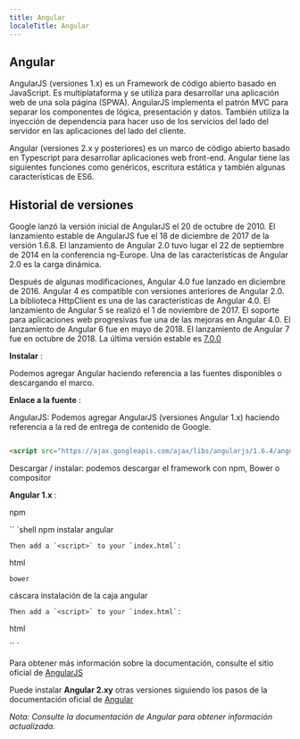 ```yaml
---
title: Angular
localeTitle: Angular
---
```

## Angular

AngularJS (versiones 1.x) es un Framework de código abierto basado en JavaScript. Es multiplataforma y se utiliza para desarrollar una aplicación web de una sola página (SPWA). AngularJS implementa el patrón MVC para separar los componentes de lógica, presentación y datos. También utiliza la inyección de dependencia para hacer uso de los servicios del lado del servidor en las aplicaciones del lado del cliente.

Angular (versiones 2.x y posteriores) es un marco de código abierto basado en Typescript para desarrollar aplicaciones web front-end. Angular tiene las siguientes funciones como genéricos, escritura estática y también algunas características de ES6.

## Historial de versiones

Google lanzó la versión inicial de AngularJS el 20 de octubre de 2010. El lanzamiento estable de AngularJS fue el 18 de diciembre de 2017 de la versión 1.6.8. El lanzamiento de Angular 2.0 tuvo lugar el 22 de septiembre de 2014 en la conferencia ng-Europe. Una de las características de Angular 2.0 es la carga dinámica.

Después de algunas modificaciones, Angular 4.0 fue lanzado en diciembre de 2016. Angular 4 es compatible con versiones anteriores de Angular 2.0. La biblioteca HttpClient es una de las características de Angular 4.0. El lanzamiento de Angular 5 se realizó el 1 de noviembre de 2017. El soporte para aplicaciones web progresivas fue una de las mejoras en Angular 4.0. El lanzamiento de Angular 6 fue en mayo de 2018. El lanzamiento de Angular 7 fue en octubre de 2018. La última versión estable es [7.0.0](https://blog.angular.io/version-7-of-angular-cli-prompts-virtual-scroll-drag-and-drop-and-more-c594e22e7b8c)

**Instalar** :

Podemos agregar Angular haciendo referencia a las fuentes disponibles o descargando el marco.

**Enlace a la fuente** :

AngularJS: Podemos agregar AngularJS (versiones Angular 1.x) haciendo referencia a la red de entrega de contenido de Google.

```html

<script src="https://ajax.googleapis.com/ajax/libs/angularjs/1.6.4/angular.min.js"></script> 
```

Descargar / instalar: podemos descargar el framework con npm, Bower o compositor

**Angular 1.x** :

npm

\`\` \`shell npm instalar angular
```
Then add a `<script>` to your `index.html`: 
```

html
```
bower 
```

cáscara instalación de la caja angular
```
Then add a `<script>` to your `index.html`: 
```

html

\`\` \`

Para obtener más información sobre la documentación, consulte el sitio oficial de [AngularJS](https://docs.angularjs.org/api)

Puede instalar **Angular 2.xy** otras versiones siguiendo los pasos de la documentación oficial de [Angular](https://angular.io/guide/quickstart)

_Nota: Consulte la documentación de Angular para obtener información actualizada._
